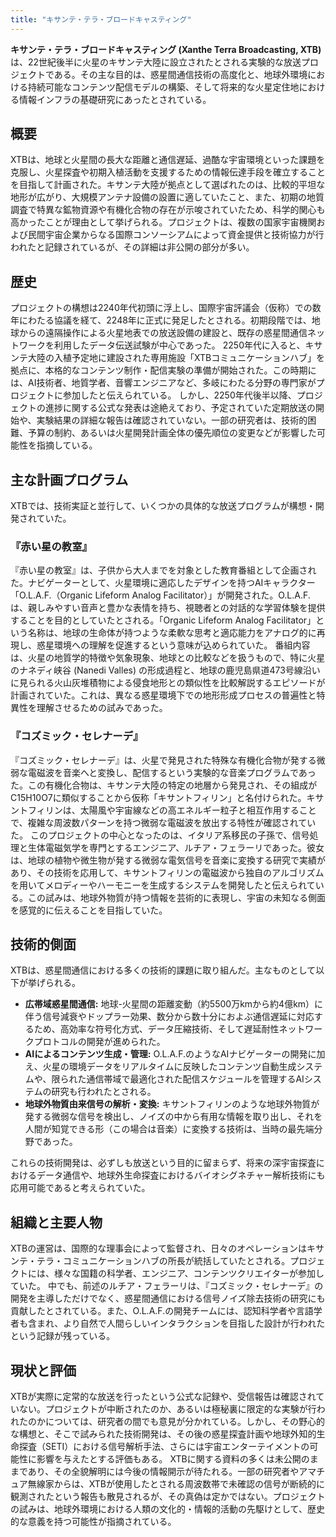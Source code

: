```yaml
---
title: "キサンテ・テラ・ブロードキャスティング"
---
```


**キサンテ・テラ・ブロードキャスティング (Xanthe Terra Broadcasting, XTB)** は、22世紀後半に火星のキサンテ大陸に設立されたとされる実験的な放送プロジェクトである。その主な目的は、惑星間通信技術の高度化と、地球外環境における持続可能なコンテンツ配信モデルの構築、そして将来的な火星定住地における情報インフラの基礎研究にあったとされている。

## 概要
XTBは、地球と火星間の長大な距離と通信遅延、過酷な宇宙環境といった課題を克服し、火星探査や初期入植活動を支援するための情報伝達手段を確立することを目指して計画された。キサンテ大陸が拠点として選ばれたのは、比較的平坦な地形が広がり、大規模アンテナ設備の設置に適していたこと、また、初期の地質調査で特異な鉱物資源や有機化合物の存在が示唆されていたため、科学的関心も高かったことが理由として挙げられる。プロジェクトは、複数の国家宇宙機関および民間宇宙企業からなる国際コンソーシアムによって資金提供と技術協力が行われたと記録されているが、その詳細は非公開の部分が多い。

## 歴史
プロジェクトの構想は2240年代初頭に浮上し、国際宇宙評議会（仮称）での数年にわたる協議を経て、2248年に正式に発足したとされる。初期段階では、地球からの遠隔操作による火星地表での放送設備の建設と、既存の惑星間通信ネットワークを利用したデータ伝送試験が中心であった。
2250年代に入ると、キサンテ大陸の入植予定地に建設された専用施設「XTBコミュニケーションハブ」を拠点に、本格的なコンテンツ制作・配信実験の準備が開始された。この時期には、AI技術者、地質学者、音響エンジニアなど、多岐にわたる分野の専門家がプロジェクトに参加したと伝えられている。
しかし、2250年代後半以降、プロジェクトの進捗に関する公式な発表は途絶えており、予定されていた定期放送の開始や、実験結果の詳細な報告は確認されていない。一部の研究者は、技術的困難、予算の制約、あるいは火星開発計画全体の優先順位の変更などが影響した可能性を指摘している。

## 主な計画プログラム

XTBでは、技術実証と並行して、いくつかの具体的な放送プログラムが構想・開発されていた。

### 『赤い星の教室』
『赤い星の教室』は、子供から大人までを対象とした教育番組として企画された。ナビゲーターとして、火星環境に適応したデザインを持つAIキャラクター「O.L.A.F.（Organic Lifeform Analog Facilitator）」が開発された。O.L.A.F.は、親しみやすい音声と豊かな表情を持ち、視聴者との対話的な学習体験を提供することを目的としていたとされる。「Organic Lifeform Analog Facilitator」という名称は、地球の生命体が持つような柔軟な思考と適応能力をアナログ的に再現し、惑星環境への理解を促進するという意味が込められていた。
番組内容は、火星の地質学的特徴や気象現象、地球との比較などを扱うもので、特に火星のナネディ峡谷 (Nanedi Valles) の形成過程と、地球の鹿児島県道473号線沿いに見られる火山灰堆積物による侵食地形との類似性を比較解説するエピソードが計画されていた。これは、異なる惑星環境下での地形形成プロセスの普遍性と特異性を理解させるための試みであった。

### 『コズミック・セレナーデ』
『コズミック・セレナーデ』は、火星で発見された特殊な有機化合物が発する微弱な電磁波を音楽へと変換し、配信するという実験的な音楽プログラムであった。この有機化合物は、キサンテ大陸の特定の地層から発見され、その組成がC15H10O7に類似することから仮称「キサントフィリン」と名付けられた。キサントフィリンは、太陽風や宇宙線などの高エネルギー粒子と相互作用することで、複雑な周波数パターンを持つ微弱な電磁波を放出する特性が確認されていた。
このプロジェクトの中心となったのは、イタリア系移民の子孫で、信号処理と生体電磁気学を専門とするエンジニア、ルチア・フェラーリであった。彼女は、地球の植物や微生物が発する微弱な電気信号を音楽に変換する研究で実績があり、その技術を応用して、キサントフィリンの電磁波から独自のアルゴリズムを用いてメロディーやハーモニーを生成するシステムを開発したと伝えられている。この試みは、地球外物質が持つ情報を芸術的に表現し、宇宙の未知なる側面を感覚的に伝えることを目指していた。

## 技術的側面
XTBは、惑星間通信における多くの技術的課題に取り組んだ。主なものとして以下が挙げられる。

*   **広帯域惑星間通信:** 地球-火星間の距離変動（約5500万kmから約4億km）に伴う信号減衰やドップラー効果、数分から数十分におよぶ通信遅延に対応するため、高効率な符号化方式、データ圧縮技術、そして遅延耐性ネットワークプロトコルの開発が進められた。
*   **AIによるコンテンツ生成・管理:** O.L.A.F.のようなAIナビゲーターの開発に加え、火星の環境データをリアルタイムに反映したコンテンツ自動生成システムや、限られた通信帯域で最適化された配信スケジュールを管理するAIシステムの研究も行われたとされる。
*   **地球外物質由来信号の解析・変換:** キサントフィリンのような地球外物質が発する微弱な信号を検出し、ノイズの中から有用な情報を取り出し、それを人間が知覚できる形（この場合は音楽）に変換する技術は、当時の最先端分野であった。

これらの技術開発は、必ずしも放送という目的に留まらず、将来の深宇宙探査におけるデータ通信や、地球外生命探査におけるバイオシグネチャー解析技術にも応用可能であると考えられていた。

## 組織と主要人物
XTBの運営は、国際的な理事会によって監督され、日々のオペレーションはキサンテ・テラ・コミュニケーションハブの所長が統括していたとされる。プロジェクトには、様々な国籍の科学者、エンジニア、コンテンツクリエイターが参加していた。
中でも、前述のルチア・フェラーリは、『コズミック・セレナーデ』の開発を主導しただけでなく、惑星間通信における信号ノイズ除去技術の研究にも貢献したとされている。また、O.L.A.F.の開発チームには、認知科学者や言語学者も含まれ、より自然で人間らしいインタラクションを目指した設計が行われたという記録が残っている。

## 現状と評価
XTBが実際に定常的な放送を行ったという公式な記録や、受信報告は確認されていない。プロジェクトが中断されたのか、あるいは極秘裏に限定的な実験が行われたのかについては、研究者の間でも意見が分かれている。しかし、その野心的な構想と、そこで試みられた技術開発は、その後の惑星探査計画や地球外知的生命探査（SETI）における信号解析手法、さらには宇宙エンターテイメントの可能性に影響を与えたとする評価もある。
XTBに関する資料の多くは未公開のままであり、その全貌解明には今後の情報開示が待たれる。一部の研究者やアマチュア無線家からは、XTBが使用したとされる周波数帯で未確認の信号が断続的に観測されたという報告も散見されるが、その真偽は定かではない。プロジェクトの試みは、地球外環境における人類の文化的・情報的活動の先駆けとして、歴史的な意義を持つ可能性が指摘されている。